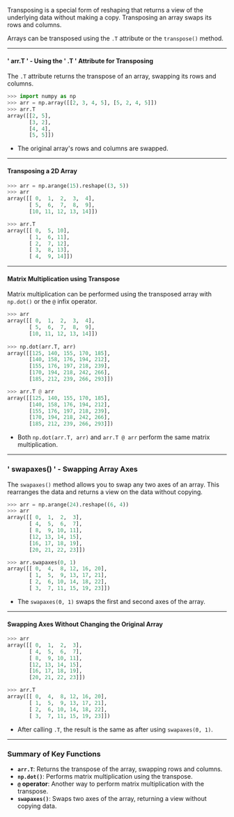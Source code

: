 

Transposing is a special form of reshaping that returns a view of the underlying data without making a copy. Transposing an array swaps its rows and columns.

Arrays can be transposed using the `.T` attribute or the `transpose()` method.

---

#### ' arr.T ' - Using the ' .T ' Attribute for Transposing

The `.T` attribute returns the transpose of an array, swapping its rows and columns.

```python
>>> import numpy as np
>>> arr = np.array([[2, 3, 4, 5], [5, 2, 4, 5]])
>>> arr.T
array([[2, 5],
       [3, 2],
       [4, 4],
       [5, 5]])
```

- The original array's rows and columns are swapped.

---

#### Transposing a 2D Array

```python
>>> arr = np.arange(15).reshape((3, 5))
>>> arr
array([[ 0,  1,  2,  3,  4],
       [ 5,  6,  7,  8,  9],
       [10, 11, 12, 13, 14]])

>>> arr.T
array([[ 0,  5, 10],
       [ 1,  6, 11],
       [ 2,  7, 12],
       [ 3,  8, 13],
       [ 4,  9, 14]])
```

---

#### Matrix Multiplication using Transpose

Matrix multiplication can be performed using the transposed array with `np.dot()` or the `@` infix operator.

```python
>>> arr
array([[ 0,  1,  2,  3,  4],
       [ 5,  6,  7,  8,  9],
       [10, 11, 12, 13, 14]])
    
>>> np.dot(arr.T, arr)
array([[125, 140, 155, 170, 185],
       [140, 158, 176, 194, 212],
       [155, 176, 197, 218, 239],
       [170, 194, 218, 242, 266],
       [185, 212, 239, 266, 293]])

>>> arr.T @ arr
array([[125, 140, 155, 170, 185],
       [140, 158, 176, 194, 212],
       [155, 176, 197, 218, 239],
       [170, 194, 218, 242, 266],
       [185, 212, 239, 266, 293]])
```

- Both `np.dot(arr.T, arr)` and `arr.T @ arr` perform the same matrix multiplication.

---

### ' swapaxes() ' - Swapping Array Axes

The `swapaxes()` method allows you to swap any two axes of an array. This rearranges the data and returns a view on the data without copying.

```python
>>> arr = np.arange(24).reshape((6, 4))
>>> arr
array([[ 0,  1,  2,  3],
       [ 4,  5,  6,  7],
       [ 8,  9, 10, 11],
       [12, 13, 14, 15],
       [16, 17, 18, 19],
       [20, 21, 22, 23]])

>>> arr.swapaxes(0, 1)
array([[ 0,  4,  8, 12, 16, 20],
       [ 1,  5,  9, 13, 17, 21],
       [ 2,  6, 10, 14, 18, 22],
       [ 3,  7, 11, 15, 19, 23]])
```

- The `swapaxes(0, 1)` swaps the first and second axes of the array.

---

#### Swapping Axes Without Changing the Original Array

```python
>>> arr
array([[ 0,  1,  2,  3],
       [ 4,  5,  6,  7],
       [ 8,  9, 10, 11],
       [12, 13, 14, 15],
       [16, 17, 18, 19],
       [20, 21, 22, 23]])

>>> arr.T
array([[ 0,  4,  8, 12, 16, 20],
       [ 1,  5,  9, 13, 17, 21],
       [ 2,  6, 10, 14, 18, 22],
       [ 3,  7, 11, 15, 19, 23]])
```

- After calling `.T`, the result is the same as after using `swapaxes(0, 1)`.

---

### Summary of Key Functions

- **`arr.T`**: Returns the transpose of the array, swapping rows and columns.
- **`np.dot()`**: Performs matrix multiplication using the transpose.
- **`@` operator**: Another way to perform matrix multiplication with the transpose.
- **`swapaxes()`**: Swaps two axes of the array, returning a view without copying data.